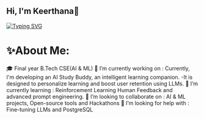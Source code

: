 ##                              Hi, I'm Keerthana👋
[![Typing SVG](https://readme-typing-svg.herokuapp.com?font=Times+new+roman&weight=500&pause=1000&color=7D9B68F9&width=435&lines=AI+%26+ML+Enthusiast+%7C+Tech+Explorer;Crafting+scalable+ML+applications;Building+responsive+and+performance-driven+websites;Always+Learning%2C+always+coding)](https://git.io/typing-svg)

# ✨About Me:

🎓 Final year B.Tech CSE(AI & ML)
🔭 I’m currently working on :
  Currently, I'm developing an AI Study Buddy, an intelligent learning companion.
  -It is designed to personalize learning and boost user retention using LLMs.
🌱 I’m currently learning :
   Reinforcement Learning Human Feedback and advanced prompt engineering.
👯 I’m looking to collaborate on :
   AI & ML projects, Open-source tools and Hackathons
🤔 I’m looking for help with :
   Fine-tuning LLMs and PostgreSQL
